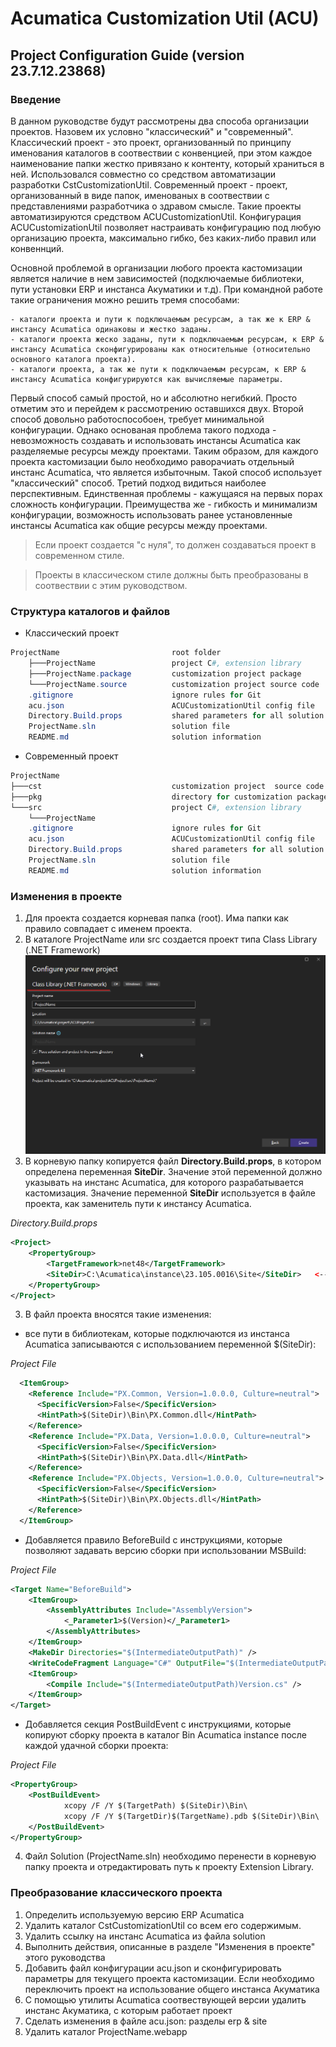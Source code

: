 # Acumatica Customization Util (ACU)

## Project Configuration Guide (version 23.7.12.23868)

### Введение

В данном руководстве будут рассмотрены два способа организации проектов. Назовем их условно "классический" и "современный".
Классический проект - это проект, организованный по принципу именования каталогов в соотвествии с конвенцией, при этом каждое наименование папки жестко привязано к контенту, который храниться в ней. Использовался совместно со средством автоматизации разработки CstCustomizationUtil.
Современный проект - проект, организованный в виде папок, именованых в соотвествии с представлениями разработчика о здравом смысле. Такие проекты автоматизируются средством ACUCustomizationUtil. Конфигурация ACUCustomizationUtil позволяет настраивать конфигурацию под любую организацию проекта, максимально гибко, без каких-либо правил или конвеннций. 

Основной проблемой в организации любого проекта кастомизации является наличие в нем зависимостей (подключаемые библиотеки, пути установки ERP и инстанса Акуматики и т.д). При командной работе такие ограничения можно решить тремя  способами:

	- каталоги проекта и пути к подключаемым ресурсам, а так же к ERP & инстансу Acumatica одинаковы и жестко заданы.
	- каталоги проекта жеско заданы, пути к подключаемым ресурсам, к ERP & инстансу Acumatica сконфигурированы как относительные (относительно основного каталога проекта).
	- каталоги проекта, а так же пути к подключаемым ресурсам, к ERP & инстансу Acumatica конфигурируются как вычисляемые параметры.
Первый способ самый простой, но и абсолютно негибкий. Просто отметим это и перейдем к рассмотрению оставшихся двух.
Второй способ довольно работоспособоен, требует минимальной конфигурации. Однако основаная проблема такого подхода - невозможность создавать и использовать инстансы Acumatica как разделяемые ресурсы между проектами. Таким образом, для каждого проекта кастомизации было необходимо раворачиать отдельный инстанс Acumatica, что является избыточным. Такой способ использует "классический" способ.
Третий подход видиться наиболее перспективным. Единственная проблемы - кажущаяся на первых порах сложность конфигурации. Преимущества же - гибкость и минимализм конфигурации, возможность использовать ранее установленные инстансы Acumatica как общие ресурсы между проектами.

> Если проект создается "с нуля", то должен создаваться проект в современном стиле.

> Проекты в классическом стиле должны быть преобразованы в соотвествии с этим руководством.

### Структура каталогов и файлов

* Классический проект
```powershell
ProjectName                         root folder
    ├───ProjectName                 project C#, extension library
    ├───ProjectName.package         customization project package
    └───ProjectName.source          customization project source code
	.gitignore                      ignore rules for Git
	acu.json                        ACUCustomizationUtil config file
	Directory.Build.props           shared parameters for all solution projects
	ProjectName.sln                 solution file
	README.md                       solution information
```

* Современный проект
```powershell
ProjectName
├───cst                             customization project  source code
├───pkg                             directory for customization packages
└───src                             project C#, extension library
    └───ProjectName
	.gitignore						ignore rules for Git
	acu.json						ACUCustomizationUtil config file
	Directory.Build.props			shared parameters for all solution projects
	ProjectName.sln					solution file
	README.md						solution information
```

### Изменения в проекте
1. Для проекта создается корневая папка (root). Има папки как правило совпадает с именем проекта.
2. В каталоге ProjectName или src создается проект типа Class Library (.NET Framework)
![CreateNewProject](img/CreateNewProject.png)
3. В корневую папку копируется файл **Directory.Build.props**, в котором определена переменная **SiteDir**. Значение этой переменной должно указывать на инстанс Acumatica, для которого разрабатывается кастомизация. Значение переменной **SiteDir** используется в файле проекта, как заменитель пути к инстансу Acumatica.

_Directory.Build.props_
```xml
<Project>
    <PropertyGroup>
        <TargetFramework>net48</TargetFramework>
        <SiteDir>C:\Acumatica\instance\23.105.0016\Site</SiteDir>   <--- Variable SiteDir. 
    </PropertyGroup>
</Project>
```
3. В файл проекта вносятся такие изменения:

 * все пути в библиотекам, которые подключаются из инстанса Acumatica записываются с использованием переменной $(SiteDir):
	
_Project File_
```xml
  <ItemGroup>
    <Reference Include="PX.Common, Version=1.0.0.0, Culture=neutral">
      <SpecificVersion>False</SpecificVersion>
      <HintPath>$(SiteDir)\Bin\PX.Common.dll</HintPath>
    </Reference>
    <Reference Include="PX.Data, Version=1.0.0.0, Culture=neutral">
      <SpecificVersion>False</SpecificVersion>
      <HintPath>$(SiteDir)\Bin\PX.Data.dll</HintPath>
    </Reference>
    <Reference Include="PX.Objects, Version=1.0.0.0, Culture=neutral">
      <SpecificVersion>False</SpecificVersion>
      <HintPath>$(SiteDir)\Bin\PX.Objects.dll</HintPath>
    </Reference>
  </ItemGroup>
```
 * Добавляется правило BeforeBuild с инструкциями, которые позволяют задавать версию сборки при использовании MSBuild:
 
 _Project File_
```xml
<Target Name="BeforeBuild">
	<ItemGroup>
		<AssemblyAttributes Include="AssemblyVersion">
			<_Parameter1>$(Version)</_Parameter1>
		</AssemblyAttributes>
	</ItemGroup>
	<MakeDir Directories="$(IntermediateOutputPath)" />
	<WriteCodeFragment Language="C#" OutputFile="$(IntermediateOutputPath)Version.cs"  AssemblyAttributes="@(AssemblyAttributes)" />
	<ItemGroup>
		<Compile Include="$(IntermediateOutputPath)Version.cs" />
	</ItemGroup>
</Target>
```

 * Добавляется секция PostBuildEvent с инструкциями, которые копируют сборку проекта в каталог Bin Acumatica instance после каждой удачной сборки проекта:
 
 _Project File_
```xml
<PropertyGroup>
	<PostBuildEvent>
			xcopy /F /Y $(TargetPath) $(SiteDir)\Bin\
			xcopy /F /Y $(TargetDir)$(TargetName).pdb $(SiteDir)\Bin\
	</PostBuildEvent>
</PropertyGroup>
```

4. Файл Solution (ProjectName.sln) необходимо перенести в корневую папку проекта и отредактировать путь к проекту Extension Library.

### Преобразование классического проекта
1. Определить используемую версию ERP Acumatica
2. Удалить каталог CstCustomizationUtil со всем его содержимым.
3. Удалить ссылку на инстанс Acumatica из файла solution
4. Выполнить действия, описанные в разделе "Изменения в проекте" этого руководства
5. Добавить файл конфигурации acu.json и сконфигурировать параметры для текущего проекта кастомизации.
Если необходимо переключить проект на использование общего инстанса Акуматика
6. С помощью утилиты Acumatica соотвествующей версии удалить инстанс Акуматика, с которым работает проект
7. Сделать изменения в файле acu.json: разделы erp & site
8. Удалить каталог ProjectName.webapp
